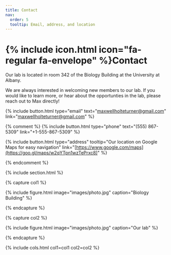 ```yaml
---
title: Contact
nav:
  order: 5
  tooltip: Email, address, and location
---
```


# {% include icon.html icon="fa-regular fa-envelope" %}Contact

Our lab is located in room 342 of the Biology Building at the University at Albany.

We are always interested in welcoming new members to our lab. If you would like to learn more, or hear about the opportunties in the lab, please reach out to Max directly!

{%
  include button.html
  type="email"
  text="maxwellholteturner@gmail.com"
  link="maxwellholteturner@gmail.com"
%}

{% comment %} 
{%
  include button.html
  type="phone"
  text="(555) 867-5309"
  link="+1-555-867-5309"
%}

{%
  include button.html
  type="address"
  tooltip="Our location on Google Maps for easy navigation"
  link="[https://www.google.com/maps](https://goo.gl/maps/w2qYTpn1wzTePrxc8)"
%}

{% endcomment %}


{% include section.html %}

{% capture col1 %}

{%
  include figure.html
  image="images/photo.jpg"
  caption="Biology Building"
%}

{% endcapture %}

{% capture col2 %}

{%
  include figure.html
  image="images/photo.jpg"
  caption="Our lab"
%}

{% endcapture %}

{% include cols.html col1=col1 col2=col2 %}

